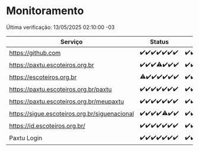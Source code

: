# Monitoramento

Última verificação: 13/05/2025 02:10:00 -03

|Serviço|Status|Últimas 24h|
|---|---|---|
|https://github.com|<span title="2025-05-06: OK=23">✔️</span><span title="2025-05-07: OK=23">✔️</span><span title="2025-05-08: OK=23">✔️</span><span title="2025-05-09: OK=23">✔️</span><span title="2025-05-10: OK=23">✔️</span><span title="2025-05-11: OK=23">✔️</span><span title="2025-05-12: OK=4">✔️</span>|<span title="12/05/2025 02:10:00 -03 : 200">✔️</span><span title="12/05/2025 03:14:00 -03 : 200">✔️</span><span title="12/05/2025 04:10:00 -03 : 200">✔️</span><span title="12/05/2025 05:14:00 -03 : 200">✔️</span><span title="12/05/2025 06:11:00 -03 : 200">✔️</span><span title="12/05/2025 07:10:00 -03 : 200">✔️</span><span title="12/05/2025 08:08:00 -03 : 200">✔️</span><span title="12/05/2025 09:18:00 -03 : 200">✔️</span><span title="12/05/2025 10:24:00 -03 : 200">✔️</span><span title="12/05/2025 11:10:00 -03 : 200">✔️</span><span title="12/05/2025 12:10:00 -03 : 200">✔️</span><span title="12/05/2025 13:12:00 -03 : 200">✔️</span><span title="12/05/2025 14:08:00 -03 : 200">✔️</span><span title="12/05/2025 15:13:00 -03 : 200">✔️</span><span title="12/05/2025 16:07:00 -03 : 200">✔️</span><span title="12/05/2025 17:10:00 -03 : 200">✔️</span><span title="12/05/2025 18:08:00 -03 : 200">✔️</span><span title="12/05/2025 19:09:00 -03 : 200">✔️</span><span title="12/05/2025 20:08:00 -03 : 200">✔️</span><span title="12/05/2025 21:47:00 -03 : 200">✔️</span><span title="12/05/2025 23:28:00 -03 : 200">✔️</span><span title="13/05/2025 00:36:00 -03 : 200">✔️</span><span title="13/05/2025 01:13:00 -03 : 200">✔️</span><span title="13/05/2025 02:10:00 -03 : 200">✔️</span>|
|https://paxtu.escoteiros.org.br|<span title="2025-05-06: OK=23">✔️</span><span title="2025-05-07: OK=23">✔️</span><span title="2025-05-08: OK=23">✔️</span><span title="2025-05-09: OK=22, Falhas=1">⚠️</span><span title="2025-05-10: OK=23">✔️</span><span title="2025-05-11: OK=23">✔️</span><span title="2025-05-12: OK=4">✔️</span>|<span title="12/05/2025 02:10:00 -03 : 200">✔️</span><span title="12/05/2025 03:14:00 -03 : 200">✔️</span><span title="12/05/2025 04:10:00 -03 : 200">✔️</span><span title="12/05/2025 05:14:00 -03 : 200">✔️</span><span title="12/05/2025 06:11:00 -03 : 200">✔️</span><span title="12/05/2025 07:10:00 -03 : 200">✔️</span><span title="12/05/2025 08:08:00 -03 : 200">✔️</span><span title="12/05/2025 09:18:00 -03 : 200">✔️</span><span title="12/05/2025 10:24:00 -03 : 200">✔️</span><span title="12/05/2025 11:10:00 -03 : 200">✔️</span><span title="12/05/2025 12:10:00 -03 : 200">✔️</span><span title="12/05/2025 13:12:00 -03 : 200">✔️</span><span title="12/05/2025 14:08:00 -03 : 200">✔️</span><span title="12/05/2025 15:13:00 -03 : 200">✔️</span><span title="12/05/2025 16:07:00 -03 : 200">✔️</span><span title="12/05/2025 17:10:00 -03 : 200">✔️</span><span title="12/05/2025 18:08:00 -03 : 200">✔️</span><span title="12/05/2025 19:09:00 -03 : 200">✔️</span><span title="12/05/2025 20:08:00 -03 : 200">✔️</span><span title="12/05/2025 21:47:00 -03 : 200">✔️</span><span title="12/05/2025 23:28:00 -03 : 200">✔️</span><span title="13/05/2025 00:36:00 -03 : 200">✔️</span><span title="13/05/2025 01:13:00 -03 : 200">✔️</span><span title="13/05/2025 02:10:00 -03 : 200">✔️</span>|
|https://escoteiros.org.br|<span title="2025-05-06: OK=22, Falhas=1">⚠️</span><span title="2025-05-07: OK=23">✔️</span><span title="2025-05-08: OK=23">✔️</span><span title="2025-05-09: OK=23">✔️</span><span title="2025-05-10: OK=23">✔️</span><span title="2025-05-11: OK=23">✔️</span><span title="2025-05-12: OK=4">✔️</span>|<span title="12/05/2025 02:10:00 -03 : 200">✔️</span><span title="12/05/2025 03:14:00 -03 : 200">✔️</span><span title="12/05/2025 04:10:00 -03 : 200">✔️</span><span title="12/05/2025 05:14:00 -03 : 200">✔️</span><span title="12/05/2025 06:11:00 -03 : 200">✔️</span><span title="12/05/2025 07:10:00 -03 : 200">✔️</span><span title="12/05/2025 08:08:00 -03 : 200">✔️</span><span title="12/05/2025 09:18:00 -03 : 200">✔️</span><span title="12/05/2025 10:24:00 -03 : 200">✔️</span><span title="12/05/2025 11:10:00 -03 : 200">✔️</span><span title="12/05/2025 12:10:00 -03 : 200">✔️</span><span title="12/05/2025 13:12:00 -03 : 200">✔️</span><span title="12/05/2025 14:08:00 -03 : 200">✔️</span><span title="12/05/2025 15:13:00 -03 : 200">✔️</span><span title="12/05/2025 16:07:00 -03 : 200">✔️</span><span title="12/05/2025 17:10:00 -03 : 200">✔️</span><span title="12/05/2025 18:08:00 -03 : 200">✔️</span><span title="12/05/2025 19:09:00 -03 : 200">✔️</span><span title="12/05/2025 20:08:00 -03 : 200">✔️</span><span title="12/05/2025 21:47:00 -03 : 200">✔️</span><span title="12/05/2025 23:28:00 -03 : 200">✔️</span><span title="13/05/2025 00:36:00 -03 : 200">✔️</span><span title="13/05/2025 01:13:00 -03 : 200">✔️</span><span title="13/05/2025 02:10:00 -03 : 200">✔️</span>|
|https://paxtu.escoteiros.org.br/paxtu|<span title="2025-05-06: OK=23">✔️</span><span title="2025-05-07: OK=23">✔️</span><span title="2025-05-08: OK=23">✔️</span><span title="2025-05-09: OK=23">✔️</span><span title="2025-05-10: OK=23">✔️</span><span title="2025-05-11: OK=23">✔️</span><span title="2025-05-12: OK=4">✔️</span>|<span title="12/05/2025 02:10:00 -03 : 200">✔️</span><span title="12/05/2025 03:14:00 -03 : 200">✔️</span><span title="12/05/2025 04:10:00 -03 : 200">✔️</span><span title="12/05/2025 05:14:00 -03 : 200">✔️</span><span title="12/05/2025 06:11:00 -03 : 200">✔️</span><span title="12/05/2025 07:10:00 -03 : 200">✔️</span><span title="12/05/2025 08:08:00 -03 : 200">✔️</span><span title="12/05/2025 09:18:00 -03 : 200">✔️</span><span title="12/05/2025 10:24:00 -03 : 200">✔️</span><span title="12/05/2025 11:10:00 -03 : 200">✔️</span><span title="12/05/2025 12:10:00 -03 : 200">✔️</span><span title="12/05/2025 13:12:00 -03 : 200">✔️</span><span title="12/05/2025 14:08:00 -03 : 200">✔️</span><span title="12/05/2025 15:13:00 -03 : 200">✔️</span><span title="12/05/2025 16:07:00 -03 : 200">✔️</span><span title="12/05/2025 17:10:00 -03 : 200">✔️</span><span title="12/05/2025 18:08:00 -03 : 200">✔️</span><span title="12/05/2025 19:09:00 -03 : 200">✔️</span><span title="12/05/2025 20:08:00 -03 : 200">✔️</span><span title="12/05/2025 21:47:00 -03 : 200">✔️</span><span title="12/05/2025 23:28:00 -03 : 200">✔️</span><span title="13/05/2025 00:36:00 -03 : 200">✔️</span><span title="13/05/2025 01:13:00 -03 : 200">✔️</span><span title="13/05/2025 02:10:00 -03 : 200">✔️</span>|
|https://paxtu.escoteiros.org.br/meupaxtu|<span title="2025-05-06: OK=23">✔️</span><span title="2025-05-07: OK=23">✔️</span><span title="2025-05-08: OK=23">✔️</span><span title="2025-05-09: OK=23">✔️</span><span title="2025-05-10: OK=23">✔️</span><span title="2025-05-11: OK=23">✔️</span><span title="2025-05-12: OK=4">✔️</span>|<span title="12/05/2025 02:10:00 -03 : 200">✔️</span><span title="12/05/2025 03:14:00 -03 : 200">✔️</span><span title="12/05/2025 04:10:00 -03 : 200">✔️</span><span title="12/05/2025 05:14:00 -03 : 200">✔️</span><span title="12/05/2025 06:11:00 -03 : 200">✔️</span><span title="12/05/2025 07:10:00 -03 : 200">✔️</span><span title="12/05/2025 08:08:00 -03 : 200">✔️</span><span title="12/05/2025 09:18:00 -03 : 200">✔️</span><span title="12/05/2025 10:24:00 -03 : 200">✔️</span><span title="12/05/2025 11:10:00 -03 : 200">✔️</span><span title="12/05/2025 12:10:00 -03 : 200">✔️</span><span title="12/05/2025 13:12:00 -03 : 200">✔️</span><span title="12/05/2025 14:08:00 -03 : 200">✔️</span><span title="12/05/2025 15:13:00 -03 : 200">✔️</span><span title="12/05/2025 16:07:00 -03 : 200">✔️</span><span title="12/05/2025 17:10:00 -03 : 200">✔️</span><span title="12/05/2025 18:08:00 -03 : 200">✔️</span><span title="12/05/2025 19:09:00 -03 : 200">✔️</span><span title="12/05/2025 20:09:00 -03 : 200">✔️</span><span title="12/05/2025 21:47:00 -03 : 200">✔️</span><span title="12/05/2025 23:28:00 -03 : 200">✔️</span><span title="13/05/2025 00:36:00 -03 : 200">✔️</span><span title="13/05/2025 01:13:00 -03 : 200">✔️</span><span title="13/05/2025 02:10:00 -03 : 200">✔️</span>|
|https://sigue.escoteiros.org.br/siguenacional|<span title="2025-05-06: OK=23">✔️</span><span title="2025-05-07: OK=23">✔️</span><span title="2025-05-08: OK=23">✔️</span><span title="2025-05-09: OK=23">✔️</span><span title="2025-05-10: OK=22, Falhas=1">⚠️</span><span title="2025-05-11: OK=23">✔️</span><span title="2025-05-12: OK=4">✔️</span>|<span title="12/05/2025 02:10:00 -03 : 200">✔️</span><span title="12/05/2025 03:14:00 -03 : 200">✔️</span><span title="12/05/2025 04:10:00 -03 : 200">✔️</span><span title="12/05/2025 05:14:00 -03 : 200">✔️</span><span title="12/05/2025 06:11:00 -03 : 200">✔️</span><span title="12/05/2025 07:10:00 -03 : 200">✔️</span><span title="12/05/2025 08:08:00 -03 : 200">✔️</span><span title="12/05/2025 09:18:00 -03 : 200">✔️</span><span title="12/05/2025 10:24:00 -03 : 200">✔️</span><span title="12/05/2025 11:10:00 -03 : 200">✔️</span><span title="12/05/2025 12:10:00 -03 : 200">✔️</span><span title="12/05/2025 13:12:00 -03 : 200">✔️</span><span title="12/05/2025 14:08:00 -03 : 200">✔️</span><span title="12/05/2025 15:13:00 -03 : 200">✔️</span><span title="12/05/2025 16:07:00 -03 : 200">✔️</span><span title="12/05/2025 17:10:00 -03 : 200">✔️</span><span title="12/05/2025 18:08:00 -03 : 200">✔️</span><span title="12/05/2025 19:09:00 -03 : 200">✔️</span><span title="12/05/2025 20:09:00 -03 : 200">✔️</span><span title="12/05/2025 21:47:00 -03 : 200">✔️</span><span title="12/05/2025 23:28:00 -03 : 200">✔️</span><span title="13/05/2025 00:36:00 -03 : 200">✔️</span><span title="13/05/2025 01:13:00 -03 : 200">✔️</span><span title="13/05/2025 02:10:00 -03 : 200">✔️</span>|
|https://id.escoteiros.org.br/|<span title="2025-05-06: OK=23">✔️</span><span title="2025-05-07: OK=23">✔️</span><span title="2025-05-08: OK=23">✔️</span><span title="2025-05-09: OK=23">✔️</span><span title="2025-05-10: OK=23">✔️</span><span title="2025-05-11: OK=23">✔️</span><span title="2025-05-12: OK=4">✔️</span>|<span title="12/05/2025 02:10:00 -03 : 200">✔️</span><span title="12/05/2025 03:14:00 -03 : 200">✔️</span><span title="12/05/2025 04:10:00 -03 : 200">✔️</span><span title="12/05/2025 05:14:00 -03 : 200">✔️</span><span title="12/05/2025 06:11:00 -03 : 200">✔️</span><span title="12/05/2025 07:10:00 -03 : 200">✔️</span><span title="12/05/2025 08:08:00 -03 : 200">✔️</span><span title="12/05/2025 09:18:00 -03 : 200">✔️</span><span title="12/05/2025 10:24:00 -03 : 200">✔️</span><span title="12/05/2025 11:10:00 -03 : 200">✔️</span><span title="12/05/2025 12:10:00 -03 : 200">✔️</span><span title="12/05/2025 13:12:00 -03 : 200">✔️</span><span title="12/05/2025 14:08:00 -03 : 200">✔️</span><span title="12/05/2025 15:13:00 -03 : 200">✔️</span><span title="12/05/2025 16:07:00 -03 : 200">✔️</span><span title="12/05/2025 17:10:00 -03 : 200">✔️</span><span title="12/05/2025 18:08:00 -03 : 200">✔️</span><span title="12/05/2025 19:09:00 -03 : 200">✔️</span><span title="12/05/2025 20:09:00 -03 : 200">✔️</span><span title="12/05/2025 21:47:00 -03 : 200">✔️</span><span title="12/05/2025 23:28:00 -03 : 200">✔️</span><span title="13/05/2025 00:36:00 -03 : 200">✔️</span><span title="13/05/2025 01:13:00 -03 : 200">✔️</span><span title="13/05/2025 02:10:00 -03 : 200">✔️</span>|
|Paxtu Login|<span title="2025-05-06: OK=23">✔️</span><span title="2025-05-07: OK=23">✔️</span><span title="2025-05-08: OK=23">✔️</span><span title="2025-05-09: OK=23">✔️</span><span title="2025-05-10: OK=23">✔️</span><span title="2025-05-11: OK=23">✔️</span><span title="2025-05-12: OK=4">✔️</span>|<span title="12/05/2025 02:10:00 -03 : 200">✔️</span><span title="12/05/2025 03:14:00 -03 : 200">✔️</span><span title="12/05/2025 04:10:00 -03 : 200">✔️</span><span title="12/05/2025 05:14:00 -03 : 200">✔️</span><span title="12/05/2025 06:11:00 -03 : 200">✔️</span><span title="12/05/2025 07:10:00 -03 : 200">✔️</span><span title="12/05/2025 08:08:00 -03 : 200">✔️</span><span title="12/05/2025 09:18:00 -03 : 200">✔️</span><span title="12/05/2025 10:24:00 -03 : 200">✔️</span><span title="12/05/2025 11:10:00 -03 : 200">✔️</span><span title="12/05/2025 12:10:00 -03 : 200">✔️</span><span title="12/05/2025 13:12:00 -03 : 200">✔️</span><span title="12/05/2025 14:08:00 -03 : 200">✔️</span><span title="12/05/2025 15:13:00 -03 : 200">✔️</span><span title="12/05/2025 16:07:00 -03 : 200">✔️</span><span title="12/05/2025 17:10:00 -03 : 200">✔️</span><span title="12/05/2025 18:08:00 -03 : 200">✔️</span><span title="12/05/2025 19:09:00 -03 : 200">✔️</span><span title="12/05/2025 20:09:00 -03 : 200">✔️</span><span title="12/05/2025 21:47:00 -03 : 200">✔️</span><span title="12/05/2025 23:28:00 -03 : 200">✔️</span><span title="13/05/2025 00:36:00 -03 : 200">✔️</span><span title="13/05/2025 01:13:00 -03 : 200">✔️</span><span title="13/05/2025 02:10:00 -03 : 200">✔️</span>|
